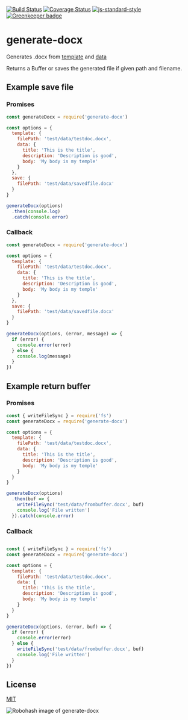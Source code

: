 [![Build Status](https://travis-ci.org/telemark/generate-docx.svg?branch=master)](https://travis-ci.org/telemark/generate-docx)
[![Coverage Status](https://coveralls.io/repos/telemark/generate-docx/badge.svg?branch=master&service=github)](https://coveralls.io/github/telemarks/generate-docx?branch=master)
[![js-standard-style](https://img.shields.io/badge/code%20style-standard-brightgreen.svg?style=flat)](https://github.com/feross/standard)
[![Greenkeeper badge](https://badges.greenkeeper.io/telemark/generate-docx.svg)](https://greenkeeper.io/)

# generate-docx

Generates .docx from [template](test/data/testdoc.docx) and [data](test/data/testdata.json)

Returns a Buffer or saves the generated file if given path and filename.

## Example save file

### Promises

```js
const generateDocx = require('generate-docx')

const options = {
  template: {
    filePath: 'test/data/testdoc.docx',
    data: {
      title: 'This is the title',
      description: 'Description is good',
      body: 'My body is my temple'
    }
  },
  save: {
    filePath: 'test/data/savedfile.docx'
  }
}

generateDocx(options)
  .then(console.log)
  .catch(console.error)
```

### Callback

```js
const generateDocx = require('generate-docx')

const options = {
  template: {
    filePath: 'test/data/testdoc.docx',
    data: {
      title: 'This is the title',
      description: 'Description is good',
      body: 'My body is my temple'
    }
  },
  save: {
    filePath: 'test/data/savedfile.docx'
  }
}

generateDocx(options, (error, message) => {
  if (error) {
    console.error(error)
  } else {
    console.log(message)
  }
})
```

## Example return buffer

### Promises

```js
const { writeFileSync } = require('fs')
const generateDocx = require('generate-docx')

const options = {
  template: {
    filePath: 'test/data/testdoc.docx',
    data: {
      title: 'This is the title',
      description: 'Description is good',
      body: 'My body is my temple'
    }
  }
}

generateDocx(options)
  .then(buf => {
    writeFileSync('test/data/frombuffer.docx', buf)
    console.log('File written')
  }).catch(console.error)
```

### Callback

```js

const { writeFileSync } = require('fs')
const generateDocx = require('generate-docx')

const options = {
  template: {
    filePath: 'test/data/testdoc.docx',
    data: {
      title: 'This is the title',
      description: 'Description is good',
      body: 'My body is my temple'
    }
  }
}

generateDocx(options, (error, buf) => {
  if (error) {
    console.error(error)
  } else {
    writeFileSync('test/data/frombuffer.docx', buf)
    console.log('File written')
  }
})
```

## License

[MIT](LICENSE)

![Robohash image of generate-docx](https://robots.kebabstudios.party/generate-docx.png "Robohash image of generate-docx")
